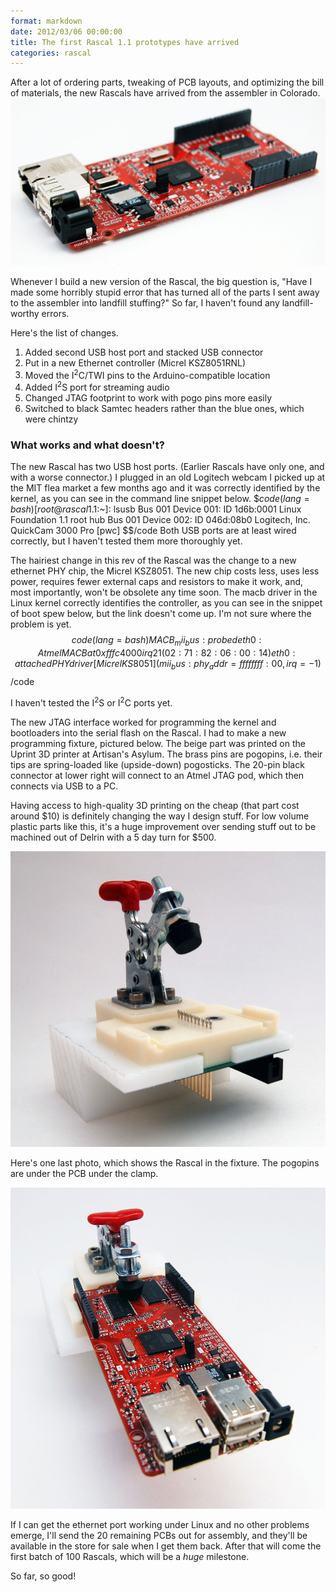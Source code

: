 ```yaml
---
format: markdown
date: 2012/03/06 00:00:00
title: The first Rascal 1.1 prototypes have arrived
categories: rascal
---
```

After a lot of ordering parts, tweaking of PCB layouts, and optimizing the bill of materials, the new Rascals have arrived from the assembler in Colorado. 
<img src="/img/rascal-1.1.jpg" width="820px">

Whenever I build a new version of the Rascal, the big question is, "Have I made some horribly stupid error that has turned all of the parts I sent away to the assembler into landfill stuffing?" So far, I haven't found any landfill-worthy errors.

Here's the list of changes.

1. Added second USB host port and stacked USB connector
2. Put in a new Ethernet controller (Micrel KSZ8051RNL)
3. Moved the I<sup>2</sup>C/TWI pins to the Arduino-compatible location
4. Added I<sup>2</sup>S port for streaming audio
5. Changed JTAG footprint to work with pogo pins more easily
6. Switched to black Samtec headers rather than the blue ones, which were chintzy

### What works and what doesn't? ###
The new Rascal has two USB host ports. (Earlier Rascals have only one, and with a worse connector.) I plugged in an old Logitech webcam I picked up at the MIT flea market a few months ago and it was correctly identified by the kernel, as you can see in the command line snippet below.
$$code(lang=bash)
[root@rascal1.1$:~]: lsusb
Bus 001 Device 001: ID 1d6b:0001 Linux Foundation 1.1 root hub
Bus 001 Device 002: ID 046d:08b0 Logitech, Inc. QuickCam 3000 Pro [pwc]
$$/code
Both USB ports are at least wired correctly, but I haven't tested them more thoroughly yet.

The hairiest change in this rev of the Rascal was the change to a new ethernet PHY chip, the Micrel KSZ8051. The new chip costs less, uses less power, requires fewer external caps and resistors to make it work, and, most importantly, won't be obsolete any time soon. The macb driver in the Linux kernel correctly identifies the controller, as you can see in the snippet of boot spew below, but the link doesn't come up. I'm not sure where the problem is yet.
$$code(lang=bash)
MACB_mii_bus: probed
eth0: Atmel MACB at 0xfffc4000 irq 21 (02:71:82:06:00:14)
eth0: attached PHY driver [Micrel KS8051] (mii_bus:phy_addr=ffffffff:00, irq=-1)
$$/code

I haven't tested the I<sup>2</sup>S or I<sup>2</sup>C ports yet.

The new JTAG interface worked for programming the kernel and bootloaders into the serial flash on the Rascal. I had to make a new programming fixture, pictured below. The beige part was printed on the Uprint 3D printer at Artisan's Asylum. The brass pins are pogopins, i.e. their tips are spring-loaded like (upside-down) pogosticks. The 20-pin black connector at lower right will connect to an Atmel JTAG pod, which then connects via USB to a PC.

Having access to high-quality 3D printing on the cheap (that part cost around $10) is definitely changing the way I design stuff. For low volume plastic parts like this, it's a huge improvement over sending stuff out to be machined out of Delrin with a 5 day turn for $500. 

<img src="/img/jtag-fixture-2012-03-05.jpg" width="820px">

Here's one last photo, which shows the Rascal in the fixture. The pogopins are under the PCB under the clamp.

<img src="/img/jtag-fixture-with-rascal-1.1-2012-03-05.jpg" width="820px">

If I can get the ethernet port working under Linux and no other problems emerge, I'll send the 20 remaining PCBs out for assembly, and they'll be available in the store for sale when I get them back. After that will come the first batch of 100 Rascals, which will be a *huge* milestone.

So far, so good!